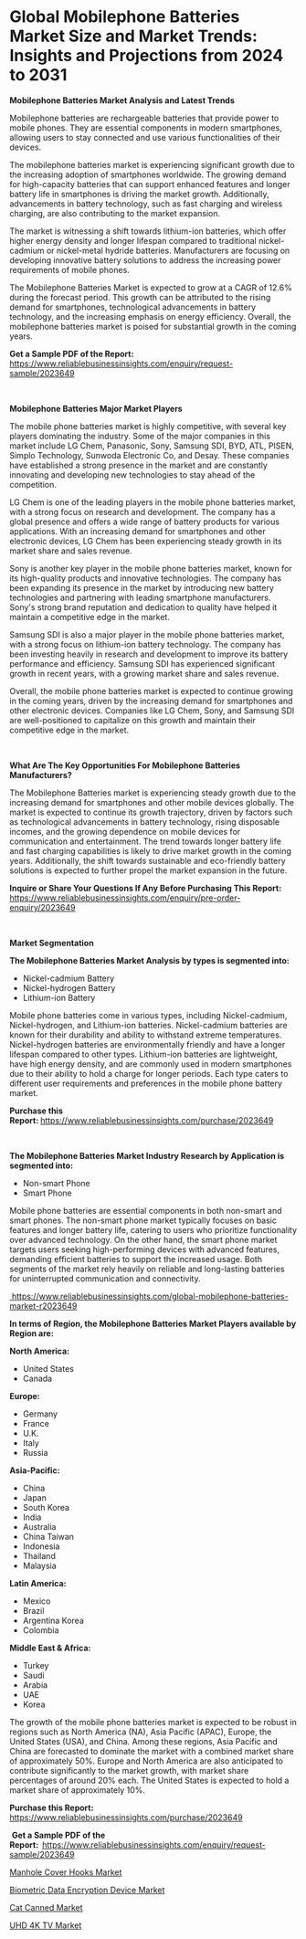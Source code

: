 <p><h1>Global Mobilephone Batteries Market Size and Market Trends: Insights and Projections from 2024 to 2031</h1></p><p><strong>Mobilephone Batteries Market Analysis and Latest Trends</strong></p>
<p><p>Mobilephone batteries are rechargeable batteries that provide power to mobile phones. They are essential components in modern smartphones, allowing users to stay connected and use various functionalities of their devices.</p><p>The mobilephone batteries market is experiencing significant growth due to the increasing adoption of smartphones worldwide. The growing demand for high-capacity batteries that can support enhanced features and longer battery life in smartphones is driving the market growth. Additionally, advancements in battery technology, such as fast charging and wireless charging, are also contributing to the market expansion.</p><p>The market is witnessing a shift towards lithium-ion batteries, which offer higher energy density and longer lifespan compared to traditional nickel-cadmium or nickel-metal hydride batteries. Manufacturers are focusing on developing innovative battery solutions to address the increasing power requirements of mobile phones.</p><p>The Mobilephone Batteries Market is expected to grow at a CAGR of 12.6% during the forecast period. This growth can be attributed to the rising demand for smartphones, technological advancements in battery technology, and the increasing emphasis on energy efficiency. Overall, the mobilephone batteries market is poised for substantial growth in the coming years.</p></p>
<p><strong>Get a Sample PDF of the Report:&nbsp;</strong> <a href="https://www.reliablebusinessinsights.com/enquiry/request-sample/2023649">https://www.reliablebusinessinsights.com/enquiry/request-sample/2023649</a></p>
<p>&nbsp;</p>
<p><strong>Mobilephone Batteries Major Market Players</strong></p>
<p><p>The mobile phone batteries market is highly competitive, with several key players dominating the industry. Some of the major companies in this market include LG Chem, Panasonic, Sony, Samsung SDI, BYD, ATL, PISEN, Simplo Technology, Sunwoda Electronic Co, and Desay. These companies have established a strong presence in the market and are constantly innovating and developing new technologies to stay ahead of the competition.</p><p>LG Chem is one of the leading players in the mobile phone batteries market, with a strong focus on research and development. The company has a global presence and offers a wide range of battery products for various applications. With an increasing demand for smartphones and other electronic devices, LG Chem has been experiencing steady growth in its market share and sales revenue.</p><p>Sony is another key player in the mobile phone batteries market, known for its high-quality products and innovative technologies. The company has been expanding its presence in the market by introducing new battery technologies and partnering with leading smartphone manufacturers. Sony's strong brand reputation and dedication to quality have helped it maintain a competitive edge in the market.</p><p>Samsung SDI is also a major player in the mobile phone batteries market, with a strong focus on lithium-ion battery technology. The company has been investing heavily in research and development to improve its battery performance and efficiency. Samsung SDI has experienced significant growth in recent years, with a growing market share and sales revenue.</p><p>Overall, the mobile phone batteries market is expected to continue growing in the coming years, driven by the increasing demand for smartphones and other electronic devices. Companies like LG Chem, Sony, and Samsung SDI are well-positioned to capitalize on this growth and maintain their competitive edge in the market.</p></p>
<p>&nbsp;</p>
<p><strong>What Are The Key Opportunities For Mobilephone Batteries Manufacturers?</strong></p>
<p><p>The Mobilephone Batteries market is experiencing steady growth due to the increasing demand for smartphones and other mobile devices globally. The market is expected to continue its growth trajectory, driven by factors such as technological advancements in battery technology, rising disposable incomes, and the growing dependence on mobile devices for communication and entertainment. The trend towards longer battery life and fast charging capabilities is likely to drive market growth in the coming years. Additionally, the shift towards sustainable and eco-friendly battery solutions is expected to further propel the market expansion in the future.</p></p>
<p><strong>Inquire or Share Your Questions If Any Before Purchasing This Report:</strong> <a href="https://www.reliablebusinessinsights.com/enquiry/pre-order-enquiry/2023649">https://www.reliablebusinessinsights.com/enquiry/pre-order-enquiry/2023649</a></p>
<p>&nbsp;</p>
<p><strong>Market Segmentation</strong></p>
<p><strong>The Mobilephone Batteries Market Analysis by types is segmented into:</strong></p>
<p><ul><li>Nickel-cadmium Battery</li><li>Nickel-hydrogen Battery</li><li>Lithium-ion Battery</li></ul></p>
<p><p>Mobile phone batteries come in various types, including Nickel-cadmium, Nickel-hydrogen, and Lithium-ion batteries. Nickel-cadmium batteries are known for their durability and ability to withstand extreme temperatures. Nickel-hydrogen batteries are environmentally friendly and have a longer lifespan compared to other types. Lithium-ion batteries are lightweight, have high energy density, and are commonly used in modern smartphones due to their ability to hold a charge for longer periods. Each type caters to different user requirements and preferences in the mobile phone battery market.</p></p>
<p><strong>Purchase this Report:&nbsp;</strong><a href="https://www.reliablebusinessinsights.com/purchase/2023649">https://www.reliablebusinessinsights.com/purchase/2023649</a></p>
<p>&nbsp;</p>
<p><strong>The Mobilephone Batteries Market Industry Research by Application is segmented into:</strong></p>
<p><ul><li>Non-smart Phone</li><li>Smart Phone</li></ul></p>
<p><p>Mobile phone batteries are essential components in both non-smart and smart phones. The non-smart phone market typically focuses on basic features and longer battery life, catering to users who prioritize functionality over advanced technology. On the other hand, the smart phone market targets users seeking high-performing devices with advanced features, demanding efficient batteries to support the increased usage. Both segments of the market rely heavily on reliable and long-lasting batteries for uninterrupted communication and connectivity.</p></p>
<p><a href="https://www.reliablebusinessinsights.com/global-mobilephone-batteries-market-r2023649">&nbsp;https://www.reliablebusinessinsights.com/global-mobilephone-batteries-market-r2023649</a></p>
<p><strong>In terms of Region, the Mobilephone Batteries Market Players available by Region are:</strong></p>
<p>
    <p> <strong> North America: </strong>
        <ul>
            <li>United States</li>
            <li>Canada</li>
        </ul>
        </p> 
    <p> <strong> Europe: </strong>
        <ul>
            <li>Germany</li>
            <li>France</li>
            <li>U.K.</li>
            <li>Italy</li>
            <li>Russia</li>
        </ul>
        </p> 
    <p> <strong> Asia-Pacific: </strong>
        <ul>
            <li>China</li>
            <li>Japan</li>
            <li>South Korea</li>
            <li>India</li>
            <li>Australia</li>
            <li>China Taiwan</li>
            <li>Indonesia</li>
            <li>Thailand</li>
            <li>Malaysia</li>
        </ul>
        </p> 
    <p> <strong> Latin America: </strong>
        <ul>
            <li>Mexico</li>
            <li>Brazil</li>
            <li>Argentina Korea</li>
            <li>Colombia</li>
        </ul>
        </p> 
    <p> <strong> Middle East & Africa: </strong>
        <ul>
            <li>Turkey</li>
            <li>Saudi</li>
            <li>Arabia</li>
            <li>UAE</li>
            <li>Korea</li>
        </ul>
    </p>
    </p>
<p><p>The growth of the mobile phone batteries market is expected to be robust in regions such as North America (NA), Asia Pacific (APAC), Europe, the United States (USA), and China. Among these regions, Asia Pacific and China are forecasted to dominate the market with a combined market share of approximately 50%. Europe and North America are also anticipated to contribute significantly to the market growth, with market share percentages of around 20% each. The United States is expected to hold a market share of approximately 10%.</p></p>
<p><strong>Purchase this Report: </strong><a href="https://www.reliablebusinessinsights.com/purchase/2023649">https://www.reliablebusinessinsights.com/purchase/2023649</a></p>
<p>&nbsp;<strong>Get a Sample PDF of the Report:&nbsp;&nbsp;</strong><a href="https://www.reliablebusinessinsights.com/enquiry/request-sample/2023649">https://www.reliablebusinessinsights.com/enquiry/request-sample/2023649</a></p>
<p><strong></strong></p>
<p><p><a href="https://github.com/faisalayoob601/Market-Research-Report-List-1/blob/main/manhole-cover-hooks-market.md">Manhole Cover Hooks Market</a></p><p><a href="https://medium.com/@max.sanderson5645/global-biometric-data-encryption-device-market-size-share-analysis-by-product-type-by-099688725e1d">Biometric Data Encryption Device Market</a></p><p><a href="https://github.com/nafiafirdania/Market-Research-Report-List-1/blob/main/cat-canned-market.md">Cat Canned Market</a></p><p><a href="https://medium.com/@carlahoustonh51/uhd-4k-tv-market-a-global-and-regional-analysis-focus-on-end-user-product-and-region-222bfab164b0">UHD 4K TV Market</a></p></p>